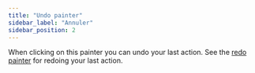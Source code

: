```yaml
---
title: "Undo painter"
sidebar_label: "Annuler"
sidebar_position: 2
---
```


When clicking on this painter you can undo your last action. See the [redo painter](redo) for redoing your last action.
